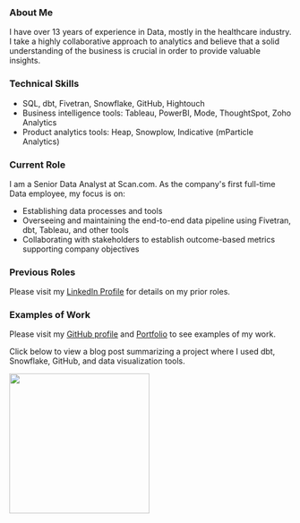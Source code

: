 ### About Me
I have over 13 years of experience in Data, mostly in the healthcare industry. I take a highly collaborative approach to analytics and believe that a solid understanding of the business is crucial in order to provide valuable insights.

### Technical Skills
* SQL, dbt, Fivetran, Snowflake, GitHub, Hightouch
* Business intelligence tools: Tableau, PowerBI, Mode, ThoughtSpot, Zoho Analytics
* Product analytics tools: Heap, Snowplow, Indicative (mParticle Analytics)

### Current Role

I am a Senior Data Analyst at Scan.com. As the company's first full-time Data employee, my focus is on:
* Establishing data processes and tools
* Overseeing and maintaining the end-to-end data pipeline using Fivetran, dbt, Tableau, and other tools
* Collaborating with stakeholders to establish outcome-based metrics supporting company objectives

### Previous Roles
Please visit my [LinkedIn Profile](https://www.linkedin.com/in/katieshaffer/) for details on my prior roles.

### Examples of Work
Please visit my [GitHub profile](https://github.com/katieshaffer) and [Portfolio](https://mavenanalytics.io/profile/78b13390-a0c1-7060-14be-1037c71dc501) to see examples of my work.

Click below to view a blog post summarizing a project where I used dbt, Snowflake, GitHub, and data visualization tools.

[<img src="https://media.licdn.com/dms/image/sync/v2/D4E27AQHlwswLQWh6kQ/articleshare-shrink_800/articleshare-shrink_800/0/1712265754843?e=1740963600&v=beta&t=tzddD4Yu-xu2hl1sEdNsMIDFdaBnDPILGFQWQHrqovk" height="250" />](https://www.paradime.io/blog/charting-nba-histories-katie-shaffers-analytical-journey)
